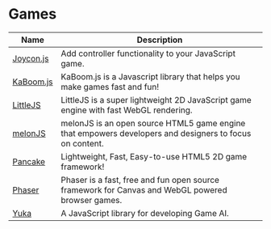 # Games

| Name | Description |
| --- | --- |
| [Joycon.js](https://joycon.js.org/) | Add controller functionality to your JavaScript game. |
| [KaBoom.js](https://kaboomjs.com/) | KaBoom.js is a Javascript library that helps you make games fast and fun! |
| [LittleJS](https://github.com/KilledByAPixel/LittleJS) | LittleJS is a super lightweight 2D JavaScript game engine with fast WebGL rendering. |
| [melonJS](https://melonjs.org/) | melonJS is an open source HTML5 game engine that empowers developers and designers to focus on content. |
| [Pancake](https://github.com/Rabios/Pancake) | Lightweight, Fast, Easy-to-use HTML5 2D game framework! |
| [Phaser](http://phaser.io/) | Phaser is a fast, free and fun open source framework for Canvas and WebGL powered browser games. |
| [Yuka](https://mugen87.github.io/yuka/) | A JavaScript library for developing Game AI. |